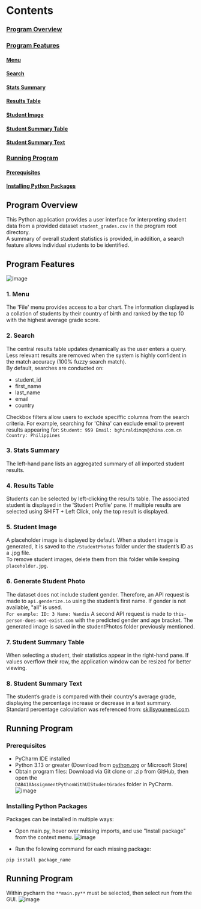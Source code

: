 # Contents
### [Program Overview](#program-overview)
### [Program Features](#program-features)
#### [Menu](#menu)
#### [Search](#search)
#### [Stats Summary](#stats-summary)
#### [Results Table](#results-table)
#### [Student Image](#student-image)
#### [Student Summary Table](#student-summary-table)
#### [Student Summary Text](#student-summary-text)
### [Running Program](#running-program)
#### [Prerequisites](#prerequisites)
#### [Installing Python Packages](#installing-python-packages)

## Program Overview
This Python application provides a user interface for interpreting student data from a provided dataset `student_grades.csv` in the program root directory.  
A summary of overall student statistics is provided, in addition, a search feature allows individual students to be identified.

## Program Features
![image](https://github.com/user-attachments/assets/6ed99b46-c9b7-4363-910e-ef99fe8136b4)

### 1. Menu
The 'File' menu provides access to a bar chart. The information displayed is a collation of students by their country of birth and ranked by the top 10 with the highest average grade score.

### 2. Search
The central results table updates dynamically as the user enters a query. Less relevant results are removed when the system is highly confident in the match accuracy (100% fuzzy search match).  
By default, searches are conducted on:
- student_id  
- first_name  
- last_name  
- email  
- country  

Checkbox filters allow users to exclude speciffic columns from the search criteria. For example, searching for 'China' can exclude email to prevent results appearing for:
`
Student: 959
Email: bghiraldimqm@china.com.cn
Country: Philippines
`

### 3. Stats Summary
The left-hand pane lists an aggregated summary of all imported student results.

### 4. Results Table
Students can be selected by left-clicking the results table. The associated student is displayed in the 'Student Profile' pane. If multiple results are selected using SHIFT + Left Click, only the top result is displayed.

### 5. Student Image
A placeholder image is displayed by default. When a student image is generated, it is saved to the `/StudentPhotos` folder under the student’s ID as a .jpg file.  
To remove student images, delete them from this folder while keeping `placeholder.jpg`.

### 6. Generate Student Photo
The dataset does not include student gender. Therefore, an API request is made to `api.genderize.io` using the student’s first name. If gender is not available, "all" is used.  
`
For example:
ID: 3
Name: Wandis
`
A second API request is made to `this-person-does-not-exist.com` with the predicted gender and age bracket. The generated image is saved in the studentPhotos folder previously mentioned.

### 7. Student Summary Table
When selecting a student, their statistics appear in the right-hand pane. If values overflow their row, the application window can be resized for better viewing.

### 8. Student Summary Text
The student’s grade is compared with their country's average grade, displaying the percentage increase or decrease in a text summary.  
Standard percentage calculation was referenced from: [skillsyouneed.com](https://www.skillsyouneed.com/num/percent-change.html).

## Running Program

### Prerequisites
- PyCharm IDE installed  
- Python 3.13 or greater (Download from [python.org](https://www.python.org/downloads/) or Microsoft Store)  
- Obtain program files: Download via Git clone or .zip from GitHub, then open the  
  `DAB410AssignmentPythonWithUIStudentGrades` folder in PyCharm.  
![image](https://github.com/user-attachments/assets/71c1d042-1081-424a-b183-f63895b22d0c)
 

### Installing Python Packages
Packages can be installed in multiple ways:
- Open main.py, hover over missing imports, and use "Install package" from the context menu.
![image](https://github.com/user-attachments/assets/46bd3e73-b7d3-4884-b692-e9e8822101c6)

- Run the following command for each missing package:
```
pip install package_name
```
## Running Program
Within pycharm the `**main.py**` must be selected, then select run from the GUI.
![image](https://github.com/user-attachments/assets/8b204d5a-1cb2-44e8-9121-2cf8499e2d7f)
